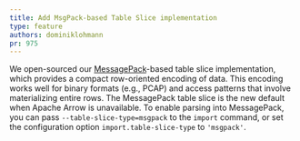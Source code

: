 ```yaml
---
title: Add MsgPack-based Table Slice implementation
type: feature
authors: dominiklohmann
pr: 975
---
```


We open-sourced our [MessagePack](http://msgpack.org)-based table slice
implementation, which provides a compact row-oriented encoding of data. This
encoding works well for binary formats (e.g., PCAP) and access patterns that
involve materializing entire rows. The MessagePack table slice is the new
default when Apache Arrow is unavailable. To enable parsing into MessagePack,
you can pass `--table-slice-type=msgpack` to the `import` command, or set the
configuration option `import.table-slice-type` to `'msgpack'`.
